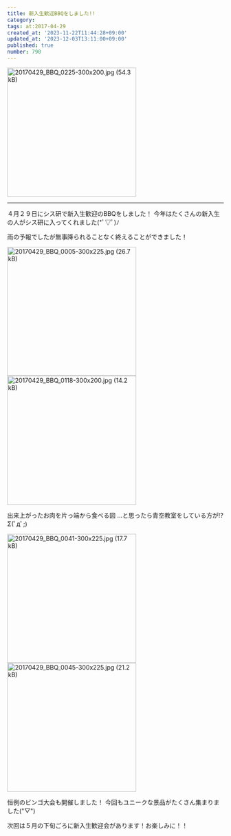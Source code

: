 ```yaml
---
title: 新入生歓迎BBQをしました!!
category:
tags: at:2017-04-29
created_at: '2023-11-22T11:44:28+09:00'
updated_at: '2023-12-03T13:11:00+09:00'
published: true
number: 790
---
```


<img width="300" alt="20170429_BBQ_0225-300x200.jpg (54.3 kB)" src="/img/markdown/790/da461392-819b-4c19-bb51-e80de4bf1951.webp">

---
４月２９日にシス研で新入生歓迎のBBQをしました！
今年はたくさんの新入生の人がシス研に入ってくれました(*ﾟ▽ﾟ)ﾉ

雨の予報でしたが無事降られることなく終えることができました！

<img width="300" alt="20170429_BBQ_0005-300x225.jpg (26.7 kB)" src="/img/markdown/790/d0d65281-6e38-4bc5-bc52-0ca3cfc32c75.webp">

<img width="300" alt="20170429_BBQ_0118-300x200.jpg (14.2 kB)" src="/img/markdown/790/9b80653c-839c-448e-b543-818da89c30bd.webp">

出来上がったお肉を片っ端から食べる図
...と思ったら青空教室をしている方が!?Σ(ﾟдﾟ;)

<img width="300" alt="20170429_BBQ_0041-300x225.jpg (17.7 kB)" src="/img/markdown/790/7c29810c-d5a4-4196-a55c-dccd243c580b.webp">

<img width="300" alt="20170429_BBQ_0045-300x225.jpg (21.2 kB)" src="/img/markdown/790/cae0d404-16d4-4fdc-b324-f15f20e7d948.webp">

恒例のビンゴ大会も開催しました！
今回もユニークな景品がたくさん集まりました("▽")

次回は５月の下旬ごろに新入生歓迎会があります！お楽しみに！！

